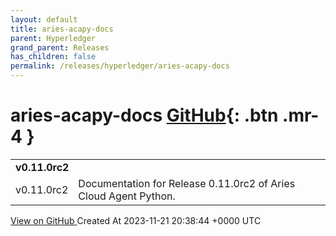 ```yaml
---
layout: default
title: aries-acapy-docs
parent: Hyperledger
grand_parent: Releases
has_children: false
permalink: /releases/hyperledger/aries-acapy-docs
---
```


# aries-acapy-docs <span class="fs-3 right-align">[GitHub](https://github.com/hyperledger/aries-acapy-docs){: .btn .mr-4 }</span>


<div>
    <table>
        <tr>
            <td colspan="2">
                <b>
                    v0.11.0rc2
                </b>
            </td>
        </tr>
        <tr>
            <td>
                <span class="chip">
                    v0.11.0rc2
                </span>
            </td>
            <td>
                Documentation for Release 0.11.0rc2 of Aries Cloud Agent Python.
            </td>
        </tr>
    </table>
    <a href="https://github.com/hyperledger/aries-acapy-docs/releases/tag/v0.11.0rc2" class=".btn">
        View on GitHub
    </a>
    <span class="right-align">
        Created At 2023-11-21 20:38:44 +0000 UTC
    </span>
</div>

